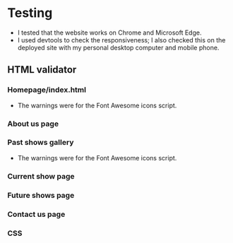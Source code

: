 # Testing

- I tested that the website works on Chrome and Microsoft Edge.
- I used devtools to check the responsiveness; I also checked this on the deployed site with my personal desktop computer and mobile phone.

## HTML validator

### Homepage/index.html
- The warnings were for the Font Awesome icons script.

### About us page


### Past shows gallery

- The warnings were for the Font Awesome icons script.

### Current show page

### Future shows page

### Contact us page

### CSS